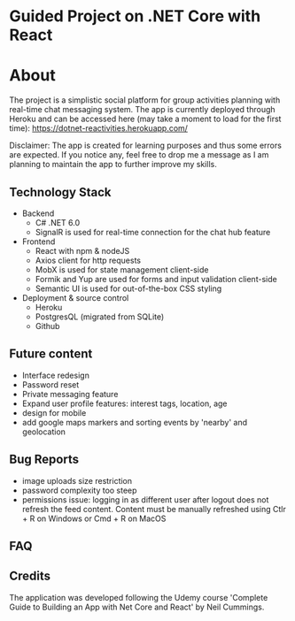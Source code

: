 # Guided Project on .NET Core with React

# About

The project is a simplistic social platform for group activities planning with real-time chat messaging system. The app is currently deployed through Heroku and can be accessed here (may take a moment to load for the first time):
https://dotnet-reactivities.herokuapp.com/

Disclaimer: The app is created for learning purposes and thus some errors are expected. If you notice any, feel free to drop me a message as I am planning to maintain the app to further improve my skills.

## Technology Stack

- Backend
    - C# .NET 6.0
    - SignalR is used for real-time connection for the chat hub feature
- Frontend
    - React with npm & nodeJS
    - Axios client for http requests
    - MobX is used for state management client-side
    - Formik and Yup are used for forms and input validation client-side
    - Semantic UI is used for out-of-the-box CSS styling
- Deployment & source control
    - Heroku
    - PostgresQL (migrated from SQLite)
    - Github

## Future content

- Interface redesign
- Password reset
- Private messaging feature
- Expand user profile features: interest tags, location, age
- design for mobile
- add google maps markers and sorting events by 'nearby' and geolocation

## Bug Reports

- image uploads size restriction
- password complexity too steep
- permissions issue: logging in as different user after logout does not refresh the feed content. Content must be manually refreshed using Ctlr + R on Windows or Cmd + R on MacOS

## FAQ

## Credits

The application was developed following the Udemy course 'Complete Guide to Building an App with Net Core and React' by Neil Cummings.
